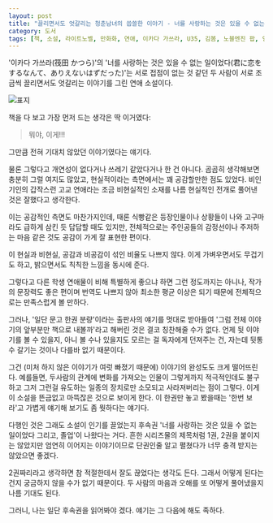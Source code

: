 ```yaml
---
layout: post
title: "끌리면서도 엇갈리는 청춘남녀의 씁쓸한 이야기 - 너를 사랑하는 것은 있을 수 없는 일이었다"
category: 도서
tags: [책, 소설, 라이트노벨, 만화화, 연애, 이카다 가쓰라, U35, 김봄, 노블엔진 팝, 영상출판미디어, 서평]
---
```


'이카다 가쓰라(筏田 かつら)'의
'너를 사랑하는 것은 있을 수 없는 일이었다(君に恋をするなんて、ありえないはずだった)'는
서로 접점이 없는 것 같던 두 사람이 서로 조금씩 끌리면서도 엇갈리는 이야기를 그린 연애 소설이다.

![표지](https://lh3.googleusercontent.com/dhLk903orvdr0qqPUxmHA8P3lOwmcZzf5gDhfMabAcM6Nz78KzrPrryUFdN9gqAnBZNbrOj4_zy0HA=s480)

책을 다 보고 가장 먼저 드는 생각은 딱 이거였다:

> 뭐야, 이게!!!

그만큼 전혀 기대치 않았던 이야기였다는 얘기다.

물론 그렇다고 개연성이 없다거나 쓰레기 같았다거나 한 건 아니다.
곰곰히 생각해보면 충분히 그럴 여지도 많았고,
현실적이라는 측면에서는 꽤 공감할만한 점도 있었다.
비인기인의 갑작스런 고교 연애라는 조금 비현실적인 소재를
나름 현실적인 전개로 풀어낸 것은 잘했다고 생각한다.

이는 공감적인 측면도 마찬가지인데,
때론 식빵같은 등장인물이나 상황들이 나와
고구마라도 급하게 삼킨 듯 답답할 때도 있지만,
전체적으로는 주인공들의 감정선이나 주저하는 마음 같은 것도 공감이 가게 잘 표현한 편이다.

이 현실과 비현실, 공감과 비공감이 섞인 비율도 나쁘지 않다.
이게 가벼우면서도 무겁기도 하고,
밝으면서도 칙칙한 느낌을 동시에 준다.

그렇다고 다른 학생 연애물이 비해 특별하게 좋으냐 하면 그런 정도까지는 아니나,
작가의 문장력도 좋은 편이며 번역도 나쁘지 않아
최소한 평균 이상은 되기 때문에
전체적으로는 만족스럽게 볼 만하다.

그러나, '일단 문고 한권 분량'이라는 출판사의 얘기를 멋대로 받아들여
'그럼 전체 이야기의 앞부분만 책으로 내볼까'라고 해버린 것은
결코 칭찬해줄 수가 없다.
언제 뒷 이야기를 볼 수 있을지,
아니 볼 수나 있을지도 모르는 걸 독자에게 던져주는 건,
자는데 뒷통수 갈기는 것이나 다를바 없기 때문이다.

그건 (미처 하지 않은 이야기가 여럿 빠졌기 때문에) 이야기의 완성도도 크게 떨어뜨린다.
예를들면, 두사람의 관계에 변화를 가져오는 인물이
그렇게까지 적극적인데도 불구하고
그저 그런걸 유도하는 일종의 장치로만 소모되고 사라져버리는 점이 그렇다.
이게 이 소설을 뜬금없고 마뜩잖은 것으로 보이게 한다.
이 한권만 놓고 봤을때는 '한번 보라'고 가볍게 얘기해 보기도 좀 뭣하다는 얘기다.

다행인 것은 그래도 소설이 인기를 끌었는지
후속권 '너를 사랑하는 것은 있을 수 없는 일이었다 그리고, 졸업'이 나왔다는 거다.
흔한 시리즈물의 제목처럼 1권, 2권을 붙이지는 않았지만
엄연히 이어지는 이야기이므로 단권인줄 알고 펼쳤다가 너무 충격 받지는 않았으면 좋겠다.

2권짜리라고 생각하면 참 적절한데서 잘도 끊었다는 생각도 든다.
그래서 어떻게 된다는 건지 궁금하지 않을 수가 없기 때문이다.
두 사람의 마음과 오해를 또 어떻게 풀어냈을지 나름 기대도 된다.

그러니, 나는 일단 후속권을 읽어봐야 겠다.
얘기는 그 다음에 해도 족하다.
